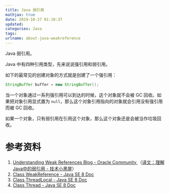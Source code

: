 ```yaml
---
title: Java 弱引用
mathjax: true
date: 2019-10-27 01:10:37
updated:
categories: Java
tags:
urlname: about-java-weakreference
---
```


Java 弱引用。

<!-- more -->

Java 中有四种引用类型，先来说说强引用和弱引用。

如下的最常见的创建对象的方式就是创建了一个强引用：

```java
StringBuffer buffer = new StringBuffer();
```

当一个对象通过一系列强引用可以到达的时候，这个对象就不会被 GC 回收。如果把对象引用显式置为 `null`，那么这个对象引用指向的对象就会引用没有强引用而被 GC 回收。



如果一个对象，只有弱引用在引用这个对象，那么这个对象还是会被当作垃圾回收。









# 参考资料

1. [Understanding Weak References Blog -  Oracle Community ](https://community.oracle.com/blogs/enicholas/2006/05/04/understanding-weak-references)（[译文：理解Java中的弱引用 - 技术小黑屋](https://droidyue.com/blog/2014/10/12/understanding-weakreference-in-java/)）
2. [Class WeakReference - Java SE 8 Doc](https://docs.oracle.com/javase/8/docs/api/java/lang/ref/WeakReference.html)
3. [Class ThreadLocal - Java SE 8 Doc](https://docs.oracle.com/javase/8/docs/api/java/lang/ThreadLocal.html)
4. [Class Thread - Java SE 8 Doc](https://docs.oracle.com/javase/8/docs/api/java/lang/Thread.html)